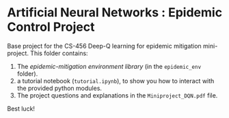 # Artificial Neural Networks : Epidemic Control Project

Base project for the CS-456 Deep-Q learning for epidemic mitigation mini-project. This folder contains:

1. The *epidemic-mitigation environment library* (in the `epidemic_env` folder).
2. a tutorial notebook (`tutorial.ipynb`), to show you how to interact with the provided python modules.
3. The project questions and explanations in the `Miniproject_DQN.pdf` file.

Best luck!